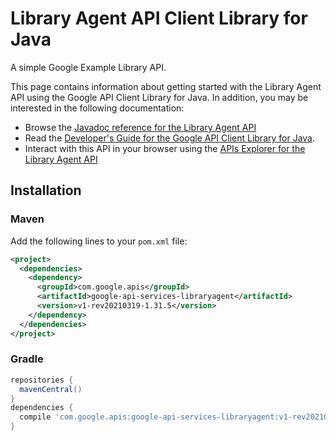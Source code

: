 # Library Agent API Client Library for Java

A simple Google Example Library API.

This page contains information about getting started with the Library Agent API
using the Google API Client Library for Java. In addition, you may be interested
in the following documentation:

* Browse the [Javadoc reference for the Library Agent API][javadoc]
* Read the [Developer's Guide for the Google API Client Library for Java][google-api-client].
* Interact with this API in your browser using the [APIs Explorer for the Library Agent API][api-explorer]

## Installation

### Maven

Add the following lines to your `pom.xml` file:

```xml
<project>
  <dependencies>
    <dependency>
      <groupId>com.google.apis</groupId>
      <artifactId>google-api-services-libraryagent</artifactId>
      <version>v1-rev20210319-1.31.5</version>
    </dependency>
  </dependencies>
</project>
```

### Gradle

```gradle
repositories {
  mavenCentral()
}
dependencies {
  compile 'com.google.apis:google-api-services-libraryagent:v1-rev20210319-1.31.5'
}
```

[javadoc]: https://googleapis.dev/java/google-api-services-libraryagent/latest/index.html
[google-api-client]: https://github.com/googleapis/google-api-java-client/
[api-explorer]: https://developers.google.com/apis-explorer/#p/libraryagent/v1/
